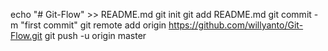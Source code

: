 echo "# Git-Flow" >> README.md
git init
git add README.md
git commit -m "first commit"
git remote add origin https://github.com/willyanto/Git-Flow.git
git push -u origin master
